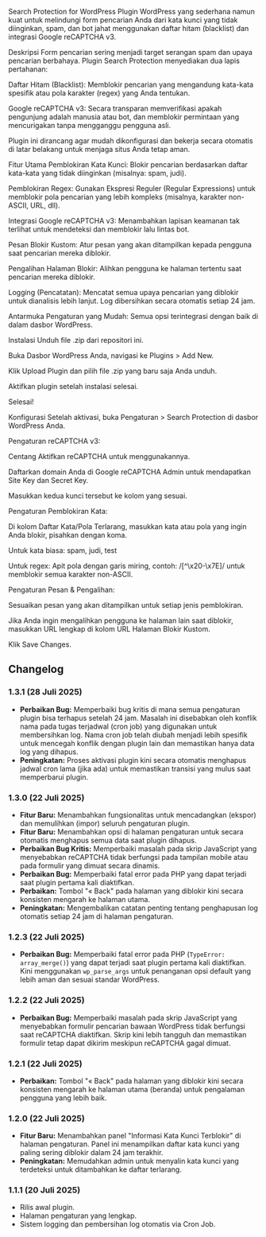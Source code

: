 Search Protection for WordPress
Plugin WordPress yang sederhana namun kuat untuk melindungi form pencarian Anda dari kata kunci yang tidak diinginkan, spam, dan bot jahat menggunakan daftar hitam (blacklist) dan integrasi Google reCAPTCHA v3.

Deskripsi
Form pencarian sering menjadi target serangan spam dan upaya pencarian berbahaya. Plugin Search Protection menyediakan dua lapis pertahanan:

Daftar Hitam (Blacklist): Memblokir pencarian yang mengandung kata-kata spesifik atau pola karakter (regex) yang Anda tentukan.

Google reCAPTCHA v3: Secara transparan memverifikasi apakah pengunjung adalah manusia atau bot, dan memblokir permintaan yang mencurigakan tanpa mengganggu pengguna asli.

Plugin ini dirancang agar mudah dikonfigurasi dan bekerja secara otomatis di latar belakang untuk menjaga situs Anda tetap aman.

Fitur Utama
Pemblokiran Kata Kunci: Blokir pencarian berdasarkan daftar kata-kata yang tidak diinginkan (misalnya: spam, judi).

Pemblokiran Regex: Gunakan Ekspresi Reguler (Regular Expressions) untuk memblokir pola pencarian yang lebih kompleks (misalnya, karakter non-ASCII, URL, dll).

Integrasi Google reCAPTCHA v3: Menambahkan lapisan keamanan tak terlihat untuk mendeteksi dan memblokir lalu lintas bot.

Pesan Blokir Kustom: Atur pesan yang akan ditampilkan kepada pengguna saat pencarian mereka diblokir.

Pengalihan Halaman Blokir: Alihkan pengguna ke halaman tertentu saat pencarian mereka diblokir.

Logging (Pencatatan): Mencatat semua upaya pencarian yang diblokir untuk dianalisis lebih lanjut. Log dibersihkan secara otomatis setiap 24 jam.

Antarmuka Pengaturan yang Mudah: Semua opsi terintegrasi dengan baik di dalam dasbor WordPress.

Instalasi
Unduh file .zip dari repositori ini.

Buka Dasbor WordPress Anda, navigasi ke Plugins > Add New.

Klik Upload Plugin dan pilih file .zip yang baru saja Anda unduh.

Aktifkan plugin setelah instalasi selesai.

Selesai!

Konfigurasi
Setelah aktivasi, buka Pengaturan > Search Protection di dasbor WordPress Anda.

Pengaturan reCAPTCHA v3:

Centang Aktifkan reCAPTCHA untuk menggunakannya.

Daftarkan domain Anda di Google reCAPTCHA Admin untuk mendapatkan Site Key dan Secret Key.

Masukkan kedua kunci tersebut ke kolom yang sesuai.

Pengaturan Pemblokiran Kata:

Di kolom Daftar Kata/Pola Terlarang, masukkan kata atau pola yang ingin Anda blokir, pisahkan dengan koma.

Untuk kata biasa: spam, judi, test

Untuk regex: Apit pola dengan garis miring, contoh: /[^\x20-\x7E]/ untuk memblokir semua karakter non-ASCII.

Pengaturan Pesan & Pengalihan:

Sesuaikan pesan yang akan ditampilkan untuk setiap jenis pemblokiran.

Jika Anda ingin mengalihkan pengguna ke halaman lain saat diblokir, masukkan URL lengkap di kolom URL Halaman Blokir Kustom.

Klik Save Changes.

## Changelog

### 1.3.1  (28 Juli 2025)

* **Perbaikan Bug:** Memperbaiki bug kritis di mana semua pengaturan plugin bisa terhapus setelah 24 jam. Masalah ini disebabkan oleh konflik nama pada tugas terjadwal (cron job) yang digunakan untuk membersihkan log. Nama cron job telah diubah menjadi lebih spesifik untuk mencegah konflik dengan plugin lain dan memastikan hanya data log yang dihapus.
* **Peningkatan:** Proses aktivasi plugin kini secara otomatis menghapus jadwal cron lama (jika ada) untuk memastikan transisi yang mulus saat memperbarui plugin.

### 1.3.0 (22 Juli 2025)
* **Fitur Baru:** Menambahkan fungsionalitas untuk mencadangkan (ekspor) dan memulihkan (impor) seluruh pengaturan plugin.
* **Fitur Baru:** Menambahkan opsi di halaman pengaturan untuk secara otomatis menghapus semua data saat plugin dihapus.
* **Perbaikan Bug Kritis:** Memperbaiki masalah pada skrip JavaScript yang menyebabkan reCAPTCHA tidak berfungsi pada tampilan mobile atau pada formulir yang dimuat secara dinamis.
* **Perbaikan Bug:** Memperbaiki fatal error pada PHP yang dapat terjadi saat plugin pertama kali diaktifkan.
* **Perbaikan:** Tombol "« Back" pada halaman yang diblokir kini secara konsisten mengarah ke halaman utama.
* **Peningkatan:** Mengembalikan catatan penting tentang penghapusan log otomatis setiap 24 jam di halaman pengaturan.

### 1.2.3 (22 Juli 2025)
* **Perbaikan Bug:** Memperbaiki fatal error pada PHP (`TypeError: array_merge()`) yang dapat terjadi saat plugin pertama kali diaktifkan. Kini menggunakan `wp_parse_args` untuk penanganan opsi default yang lebih aman dan sesuai standar WordPress.

### 1.2.2 (22 Juli 2025)
* **Perbaikan Bug:** Memperbaiki masalah pada skrip JavaScript yang menyebabkan formulir pencarian bawaan WordPress tidak berfungsi saat reCAPTCHA diaktifkan. Skrip kini lebih tangguh dan memastikan formulir tetap dapat dikirim meskipun reCAPTCHA gagal dimuat.

### 1.2.1 (22 Juli 2025)
* **Perbaikan:** Tombol "« Back" pada halaman yang diblokir kini secara konsisten mengarah ke halaman utama (beranda) untuk pengalaman pengguna yang lebih baik.

### 1.2.0 (22 Juli 2025)
* **Fitur Baru:** Menambahkan panel "Informasi Kata Kunci Terblokir" di halaman pengaturan. Panel ini menampilkan daftar kata kunci yang paling sering diblokir dalam 24 jam terakhir.
* **Peningkatan:** Memudahkan admin untuk menyalin kata kunci yang terdeteksi untuk ditambahkan ke daftar terlarang.

### 1.1.1 (20 Juli 2025)
* Rilis awal plugin.
* Halaman pengaturan yang lengkap.
* Sistem logging dan pembersihan log otomatis via Cron Job.
